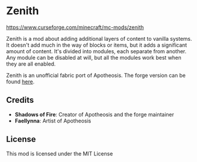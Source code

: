 # Zenith

https://www.curseforge.com/minecraft/mc-mods/zenith

Zenith is a mod about adding additional layers of content to vanilla systems. It doesn't add much in the way of blocks or items, but it adds a significant amount of content. It's divided into modules, each separate from another. Any module can be disabled at will, but all the modules work best when they are all enabled.

Zenith is an unofficial fabric port of Apotheosis. The forge version can be found [here](https://www.curseforge.com/minecraft/mc-mods/apotheosis).

## Credits

- **Shadows of Fire**: Creator of Apotheosis and the forge maintainer
- **Faellynna**: Artist of Apotheosis

## License

This mod is licensed under the MIT License
